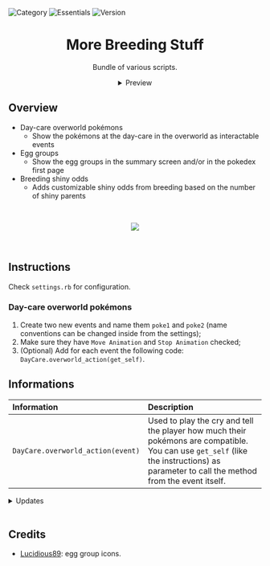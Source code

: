 ![Category](https://badgen.net/badge/Category/Utility/green)
![Essentials](https://badgen.net/badge/Essentials/20.1/orange)
![Version](https://badgen.net/badge/Version/1.0.1/cyan)

<h1 align="center">More Breeding Stuff</h1>

<p align="center">
Bundle of various scripts.
</p>

<div align="center">
  <details>
  <summary>Preview</summary>
    <img src="https://user-images.githubusercontent.com/63038410/188286454-5803e256-f1fc-4a1e-8512-94a99d288551.gif" />
    <p>Day-care overworld pokémons</p><br>
    <img src="https://user-images.githubusercontent.com/63038410/188286462-8c865156-8012-482a-af8a-254d6ac27878.png">
    <p>Egg group(s) in summary</p><br>
    <img src="https://user-images.githubusercontent.com/63038410/188286457-b7a88781-774c-422d-ba23-64b66420d32b.png">
    <p>Egg group(s) in pokedex</p>
  </details>
</div>

## Overview
- Day-care overworld pokémons
  - Show the pokémons at the day-care in the overworld as interactable events
- Egg groups
  - Show the egg groups in the summary screen and/or in the pokedex first page
- Breeding shiny odds
  - Adds customizable shiny odds from breeding based on the number of shiny parents 

<br>
<a href="https://micktk.github.io/Pokemon-Essentials-Plugins/index.html#/home?url=https://github.com/MickTK/Pokemon-Essentials-Plugins/tree/main/
More%20Breeding%20Stuff
&fileName=More%20Breeding%20Stuff
&rootDirectory=true"><p align="center">
<img src="https://custom-icon-badges.herokuapp.com/badge/-Download-red?style=for-the-badge&logo=download&logoColor=white">
</p></a>
<br>

## Instructions
Check `settings.rb` for configuration.

### Day-care overworld pokémons
1. Create two new events and name them `poke1` and `poke2` (name conventions can be changed inside from the settings);
2. Make sure they have `Move Animation` and `Stop Animation` checked;
3. (Optional) Add for each event the following code: `DayCare.overworld_action(get_self)`.

## Informations
| Information | Description |
|:-|:-|
| `DayCare.overworld_action(event)` | Used to play the cry and tell the player how much their pokémons are compatible. You can use `get_self` (like the instructions) as parameter to call the method from the event itself. |

<details>
<summary>Updates</summary>

#### 1.0.1
- Corrected screen path.
- Corrected directory url.

</details>
<br>

## Credits
- [Lucidious89](https://reliccastle.com/members/7705/): egg group icons.
